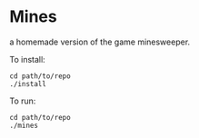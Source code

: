Mines
=====

a homemade version of the game minesweeper.

To install:

    cd path/to/repo
    ./install

To run:

    cd path/to/repo
    ./mines
